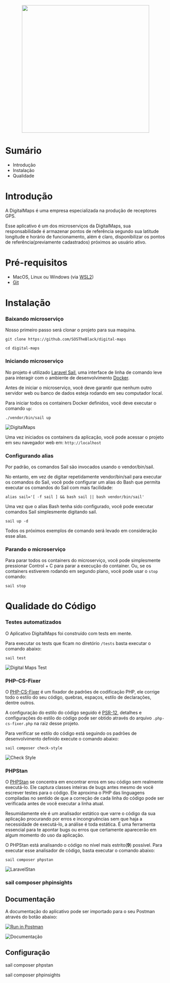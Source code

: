 <p align="center"><a href="https://laravel.com" target="_blank"><img src="https://www.cabecadelab.com.br/tmp/logoluizalabs.png" width="400"></a></p>

# Sumário
- Introdução
- Instalação
- Qualidade

# Introdução

A DigitalMaps é uma empresa especializada na produção de receptores GPS.

Esse aplicativo é um dos microserviços da DigitalMaps, sua responsabilidade é armazenar pontos de referência segundo sua latitude longitude e horário de funcionamento, além é claro, disponibilizar os pontos de referência(previamente cadastrados) próximos ao usuário ativo.

# Pré-requisitos

- MacOS, Linux ou Windows (via [WSL2](https://docs.microsoft.com/en-us/windows/wsl/about))
- [Git](https://git-scm.com/about)

# Instalação

### Baixando microserviço

Nosso primeiro passo será clonar o projeto para sua maquina.

```shell
git clone https://github.com/SOSTheBlack/digital-maps

cd digital-maps
```

### Iniciando microserviço

No projeto é utilizado [Laravel Sail](https://laravel.com/docs/9.x/sail), uma interface de linha de comando leve para interagir com o ambiente de desenvolvimento [Docker](https://www.docker.com/why-docker/).

Antes de iniciar o microserviço, você deve garantir que nenhum outro servidor web ou banco de dados esteja rodando em seu computador local.

Para iniciar todos os containers Docker definidos, você deve executar o comando ``up``:

```shell
./vendor/bin/sail up
```

![DigitalMaps](./repo/docker.png)

Uma vez iniciados os containers da aplicação, você pode acessar o projeto em seu navegador web em: ``http://localhost``

### Configurando alias

Por padrão, os comandos Sail são invocados usando o vendor/bin/sail.

No entanto, em vez de digitar repetidamente vendor/bin/sail para executar os comandos do Sail, você pode configurar um alias do Bash que permita executar os comandos do Sail com mais facilidade:
```shell
alias sail='[ -f sail ] && bash sail || bash vendor/bin/sail'
```

Uma vez que o alias Bash tenha sido configurado, você pode executar comandos Sail simplesmente digitando sail.

````shell
sail up -d
````

Todos os próximos exemplos de comando será levado em consideração esse alias.

### Parando o microserviço

Para parar todos os containers do microserviço, você pode simplesmente pressionar Control + C para parar a execução do container. Ou, se os containers estiverem rodando em segundo plano, você pode usar o ``stop`` comando:

````shell
sail stop
````

# Qualidade do Código

### Testes automatizados

O Aplicativo DigitalMaps foi construído com tests em mente.

Para executar os tests que ficam no diretório ``/tests`` basta executar o comando abaixo:

````shell
sail test
````

![Digital Maps Test](./repo/tests.png "Digital Maps Test")

### PHP-CS-Fixer

O [PHP-CS-Fixer](https://github.com/FriendsOfPHP/PHP-CS-Fixer) é um fixador de padrões de codificação PHP, ele corrige todo o estilo do seu código, quebras, espaços, estilo de declarações, dentre outros.

A configuração do estilo do código seguido é [PSR-12](https://www.php-fig.org/psr/psr-12/), detalhes e configurações do estilo do código pode ser obtido através do arquivo ``.php-cs-fixer.php`` na raiz desse projeto.

Para verificar se estilo do código está seguindo os padrões de desenvolvimento definido execute o comando abaixo:

````shell
sail composer check-style
````

![Check Style](./repo/check-style.png)

### PHPStan

O [PHPStan](https://github.com/phpstan/phpstan) se concentra em encontrar erros em seu código sem realmente executá-lo. Ele captura classes inteiras de bugs antes mesmo de você escrever testes para o código. Ele aproxima o PHP das linguagens compiladas no sentido de que a correção de cada linha do código pode ser verificada antes de você executar a linha atual.

Resumidamente ele é um analisador estático que varre o código da sua aplicação procurando por erros e incongruências sem que haja a necessidade de executá-lo, a análise é toda estática. É uma ferramenta essencial para te apontar bugs ou erros que certamente aparecerão em algum momento do uso da aplicação.

O PHPStan está analisando o código no nível mais estrito(**9**) possível. Para executar esse analisador de código, basta executar o comando abaixo:

````shell
sail composer phpstan
````

![LaravelStan](./repo/phpstan.png "PHP Stan")

### sail composer phpinsights

## Documentação

A documentação do aplicativo pode ser importado para o seu Postman através do botão abaixo:

[![Run in Postman](https://run.pstmn.io/button.svg)](https://app.getpostman.com/run-collection/180952-861dd8da-216c-43b6-980c-a8d5953605e3?action=collection%2Ffork&collection-url=entityId%3D180952-861dd8da-216c-43b6-980c-a8d5953605e3%26entityType%3Dcollection%26workspaceId%3D9ff1b393-f814-4463-bcc3-414ac91c28ab#?env%5Bdigital-mpas%5D=W3sia2V5IjoiYmFzZV91cmwiLCJ2YWx1ZSI6Imh0dHA6Ly9kaWdpdGFsLW1hcHMudGVzdC9hcGkiLCJlbmFibGVkIjp0cnVlLCJ0eXBlIjoiZGVmYXVsdCJ9LHsia2V5IjoiYWNjZXNzX3Rva2VuIiwidmFsdWUiOiJjYzc4MWQzYmJhNThlZWU1OGJiNWQ5MzUyMDRkNjEyYTRlNTMxNjcyZTA5MjcyNmQwZTE1NWIxZTI1OTc3MjM2IiwiZW5hYmxlZCI6dHJ1ZSwidHlwZSI6ImRlZmF1bHQifV0=)

![Documentação](./repo/postman.png "Documentação")

## Configuração


sail composer phpstan

sail composer phpinsights
